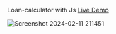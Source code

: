 Loan-calculator with Js [Live Demo](https://davit2605.github.io/Loan-calculator/)

![Screenshot 2024-02-11 211451](https://github.com/Davit2605/Davit2605.github.io/assets/125227660/5f0147ce-0662-41ee-89cf-faa83bf90f27)

